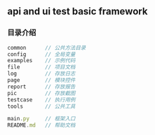 ## api and ui test basic framework


### 目录介绍
```javascript
common      // 公共方法目录
config      // 全局变量
examples    // 示例代码
file        // 项目文档
log         // 存放日志
page        // 模块控件
report      // 存放报告
pic         // 存放截图
testcase    // 执行用例
tools       // 公共工具

main.py     // 框架入口
README.md   // 帮助文档
